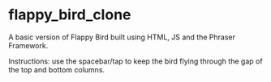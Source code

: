 # flappy_bird_clone


A basic version of Flappy Bird built using HTML, JS and the Phraser Framework.

Instructions: use the spacebar/tap to keep the bird flying through the gap of the top and bottom columns.
